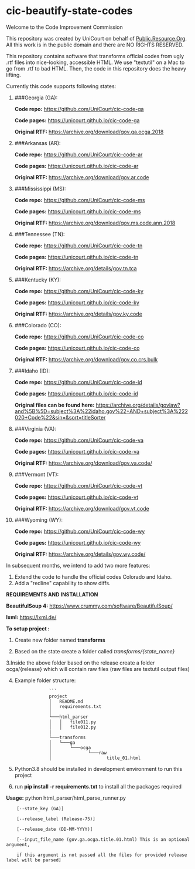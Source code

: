 # cic-beautify-state-codes

Welcome to the Code Improvement Commission

This repository was created by UniCourt on behalf of [Public.Resource.Org](https://public.resource.org/). All this work is in the public domain and there are NO RIGHTS RESERVED.

This repository contains software that transforms official codes from ugly .rtf files into nice-looking, accessible HTML. We use "textutil" on a Mac to go from .rtf to bad HTML. Then, the code in this repository does the heavy lifting.

Currently this code supports following states:

1. ###Georgia (GA): 
   
   **Code repo:** https://github.com/UniCourt/cic-code-ga
   
   **Code pages:** https://unicourt.github.io/cic-code-ga

   **Original RTF:** https://archive.org/download/gov.ga.ocga.2018

   

2. ###Arkansas (AR):
   
   **Code repo:** https://github.com/UniCourt/cic-code-ar
   
   **Code pages:** https://unicourt.github.io/cic-code-ar
   
   **Original RTF:** https://archive.org/download/gov.ar.code


3. ###Mississippi (MS):
   
   **Code repo:** https://github.com/UniCourt/cic-code-ms
   
   **Code pages:** https://unicourt.github.io/cic-code-ms
   
   **Original RTF:** https://archive.org/download/gov.ms.code.ann.2018


4. ###Tennessee (TN):
   
   **Code repo:** https://github.com/UniCourt/cic-code-tn
   
   **Code pages:** https://unicourt.github.io/cic-code-tn
   
   **Original RTF:** https://archive.org/details/gov.tn.tca

5. ###Kentucky (KY):
   
   **Code repo:** https://github.com/UniCourt/cic-code-ky
   
   **Code pages:** https://unicourt.github.io/cic-code-ky
   
   **Original RTF:** https://archive.org/details/gov.ky.code

6. ###Colorado (CO):
   
   **Code repo:** https://github.com/UniCourt/cic-code-co
   
   **Code pages:** https://unicourt.github.io/cic-code-co
   
   **Original RTF:** https://archive.org/download/gov.co.crs.bulk


7. ###Idaho (ID):
   
   **Code repo:** https://github.com/UniCourt/cic-code-id
   
   **Code pages:** https://unicourt.github.io/cic-code-id
   
   **Original files can be found here:** https://archive.org/details/govlaw?and%5B%5D=subject%3A%22idaho.gov%22+AND+subject%3A%222020+Code%22&sin=&sort=titleSorter


8. ###Virginia (VA):
   
   **Code repo:** https://github.com/UniCourt/cic-code-va
   
   **Code pages:** https://unicourt.github.io/cic-code-va
   
   **Original RTF:**  https://archive.org/download/gov.va.code/


9. ###Vermont (VT):
   
   **Code repo:** https://github.com/UniCourt/cic-code-vt
   
   **Code pages:** https://unicourt.github.io/cic-code-vt
   
   **Original RTF:** https://archive.org/download/gov.vt.code

10. ###Wyoming (WY):
   
      **Code repo:** https://github.com/UniCourt/cic-code-wy
      
      **Code pages:** https://unicourt.github.io/cic-code-wy
      
      **Original RTF:** https://archive.org/details/gov.wy.code/


In subsequent months, we intend to add two more features:

1. Extend the code to handle the official codes Colorado and Idaho.
2. Add a "redline" capability to show diffs. 

**REQUIREMENTS AND INSTALLATION**

**BeautifulSoup 4:** https://www.crummy.com/software/BeautifulSoup/

**lxml:** https://lxml.de/

**To setup project :**

1. Create new folder named **transforms**

2. Based on the state create a folder called *transforms/{state_name}*

3.Inside the above folder based on the release create a folder ocga/{release} which will contain raw files (raw files are textutil output files)

4. Example folder structure:

                    ```
                    project
                    │   README.md
                    │   requirements.txt    
                    │
                    └───html_parser
                    │   │   file011.py
                    │   │   file012.py
                    |
                    └───transforms
                    │   └───ga
                    │       └───ocga
                    │              └───raw
                    │                     title_01.html
    

5. Python3.8 should be installed in development environment to run this project  

6. run **pip install -r requirements.txt** to install all the packages required

**Usage:** python html_parser/html_parse_runner.py

        [--state_key (GA)]
        
        [--release_label (Release-75)]
        
        [--release_date (DD-MM-YYYY)]
        
        [--input_file_name (gov.ga.ocga.title.01.html) This is an optional argument,
        
        if this argument is not passed all the files for provided release label will be parsed]
